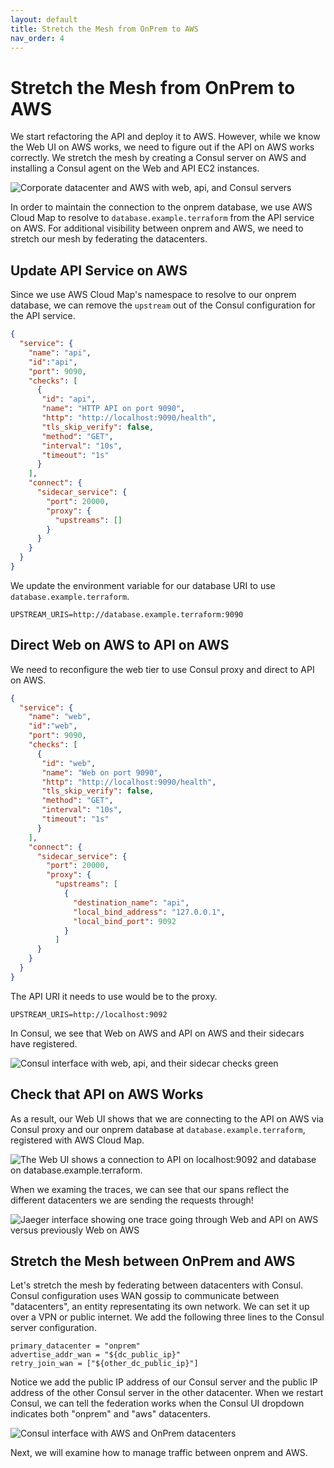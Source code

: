 ```yaml
---
layout: default
title: Stretch the Mesh from OnPrem to AWS
nav_order: 4
---
```


# Stretch the Mesh from OnPrem to AWS

We start refactoring the API and deploy it to AWS. However, while we know the Web UI on AWS works,
we need to figure out if the API on AWS works correctly. We stretch the mesh by creating a Consul
server on AWS and installing a Consul agent on the Web and API EC2 instances.

![Corporate datacenter and AWS with web, api, and Consul servers](images/stage3/architecture.png)

In order to maintain the connection to the onprem database, we use AWS Cloud Map to
resolve to `database.example.terraform` from the API service on AWS. For additional visibility between
onprem and AWS, we need to stretch our mesh by federating the datacenters.

## Update API Service on AWS

Since we use AWS Cloud Map's namespace to resolve to our onprem database, we can remove the
`upstream` out of the Consul configuration for the API service.

```json
{
  "service": {
    "name": "api",
    "id":"api",
    "port": 9090,
    "checks": [
      {
       "id": "api",
       "name": "HTTP API on port 9090",
       "http": "http://localhost:9090/health",
       "tls_skip_verify": false,
       "method": "GET",
       "interval": "10s",
       "timeout": "1s"
      }
    ],
    "connect": { 
      "sidecar_service": {
        "port": 20000,
        "proxy": {
          "upstreams": []
        }
      }
    }  
  }
}
```

We update the environment variable for our database URI to use `database.example.terraform`.

```shell
UPSTREAM_URIS=http://database.example.terraform:9090
```

## Direct Web on AWS to API on AWS

We need to reconfigure the web tier to use Consul proxy and direct to API on AWS.

```json
{
  "service": {
    "name": "web",
    "id":"web",
    "port": 9090,
    "checks": [
      {
       "id": "web",
       "name": "Web on port 9090",
       "http": "http://localhost:9090/health",
       "tls_skip_verify": false,
       "method": "GET",
       "interval": "10s",
       "timeout": "1s"
      }
    ],
    "connect": { 
      "sidecar_service": {
        "port": 20000,
        "proxy": {
          "upstreams": [
            {
              "destination_name": "api",
              "local_bind_address": "127.0.0.1",
              "local_bind_port": 9092
            }
          ]
      }
    }  
  }
}
```

The API URI it needs to use would be to the proxy.

```shell
UPSTREAM_URIS=http://localhost:9092
```

In Consul, we see that Web on AWS and API on AWS and their sidecars have registered.

![Consul interface with web, api, and their sidecar checks green](images/stage3/consul.png)

## Check that API on AWS Works

As a result, our Web UI shows that we are connecting to the API on AWS via Consul proxy
and our onprem database at `database.example.terraform`, registered with AWS Cloud Map.

![The Web UI shows a connection to API on localhost:9092 and database on database.example.terraform.](images/stage3/webui.png)

When we examing the traces, we can see that our spans reflect the different datacenters we are sending the requests through!

![Jaeger interface showing one trace going through Web and API on AWS versus previously Web on AWS](images/stage3/tracing.png)

## Stretch the Mesh between OnPrem and AWS

Let's stretch the mesh by federating between datacenters with Consul. Consul configuration
uses WAN gossip to communicate between "datacenters", an entity representating its own
network. We can set it up over a VPN or public internet. We add the following three lines
to the Consul server configuration.

```hcl
primary_datacenter = "onprem"
advertise_addr_wan = "${dc_public_ip}"
retry_join_wan = ["${other_dc_public_ip}"]
```

Notice we add the public IP address of our Consul server and the public IP address
of the other Consul server in the other datacenter. When we restart Consul,
we can tell the federation works when the Consul UI dropdown indicates both "onprem"
and "aws" datacenters.

![Consul interface with AWS and OnPrem datacenters](images/stage3/federated.png)

Next, we will examine how to manage traffic between onprem and AWS.